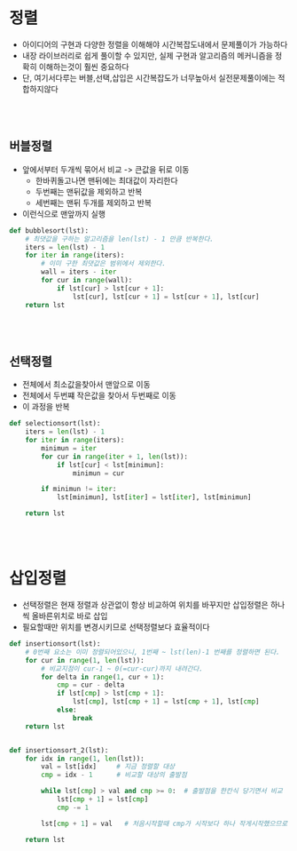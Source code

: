 # 정렬
- 아이디어의 구현과 다양한 정렬을 이해해야 시간복잡도내에서 문제풀이가 가능하다
- 내장 라이브러리로 쉽게 풀이할 수 있지만, 실제 구현과 알고리즘의 메커니즘을 정확히 이해하는것이 훨씬 중요하다
- 단, 여기서다루는 버블,선택,삽입은 시간복잡도가 너무높아서 실전문제풀이에는 적합하지않다

<br><br>

## 버블정렬
- 앞에서부터 두개씩 묶어서 비교 -> 큰값을 뒤로 이동
  - 한바퀴돌고나면 맨뒤에는 최대값이 자리한다
  - 두번째는 맨뒤값을 제외하고 반복
  - 세번째는 맨뒤 두개를 제외하고 반복
- 이런식으로 맨앞까지 실행

```python
def bubblesort(lst):
    # 최댓값을 구하는 알고리즘을 len(lst) - 1 만큼 반복한다.
    iters = len(lst) - 1
    for iter in range(iters):
        # 이미 구한 최댓값은 범위에서 제외한다.
        wall = iters - iter
        for cur in range(wall):
            if lst[cur] > lst[cur + 1]:
                lst[cur], lst[cur + 1] = lst[cur + 1], lst[cur]
    return lst
```

<br><br>

## 선택정렬
- 전체에서 최소값을찾아서 맨앞으로 이동
- 전체에서 두번쨰 작은값을 찾아서 두번째로 이동
- 이 과정을 반복

```python
def selectionsort(lst):
    iters = len(lst) - 1
    for iter in range(iters):
        minimun = iter
        for cur in range(iter + 1, len(lst)):
            if lst[cur] < lst[minimun]:
                minimun = cur

        if minimun != iter:
            lst[minimun], lst[iter] = lst[iter], lst[minimun]

    return lst
```

<br><br>

# 삽입정렬
- 선택정렬은 현재 정렬과 상관없이 항상 비교하여 위치를 바꾸지만 삽입정렬은 하나씩 올바른위치로 바로 삽입
- 필요할때만 위치를 변경시키므로 선택정렬보다 효율적이다

```python
def insertionsort(lst):
    # 0번째 요소는 이미 정렬되어있으니, 1번째 ~ lst(len)-1 번째를 정렬하면 된다.
    for cur in range(1, len(lst)):
        # 비교지점이 cur-1 ~ 0(=cur-cur)까지 내려간다.
        for delta in range(1, cur + 1):
            cmp = cur - delta
            if lst[cmp] > lst[cmp + 1]:
                lst[cmp], lst[cmp + 1] = lst[cmp + 1], lst[cmp]
            else:
                break
    return lst


def insertionsort_2(lst):
    for idx in range(1, len(lst)):
        val = lst[idx]     # 지금 정렬할 대상
        cmp = idx - 1      # 비교할 대상의 출발점

        while lst[cmp] > val and cmp >= 0:  # 출발점을 한칸식 당기면서 비교
            lst[cmp + 1] = lst[cmp]
            cmp -= 1

        lst[cmp + 1] = val   # 처음시작할때 cmp가 시작보다 하나 작게시작했으므로 다시 재대로 돌리는과정

    return lst
```